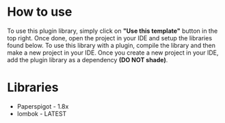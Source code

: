 # How to use
To use this plugin library, simply click on **"Use this template"** button in the top right. Once done, open the project in
your IDE and setup the libraries found below. To use this library with a plugin, compile the library and then make a new
project in your IDE. Once you create a new project in your IDE, add the plugin library as a dependency **(DO NOT shade)**.

# Libraries
* Paperspigot - 1.8x
* lombok - LATEST
